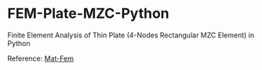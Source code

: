 # FEM-Plate-MZC-Python
Finite Element Analysis of Thin Plate (4-Nodes Rectangular MZC Element) in Python

Reference: [Mat-Fem](http://www.cimne.com/mat-fem/plates.asp)
